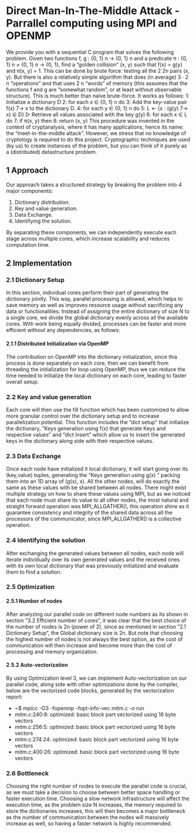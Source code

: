 # Direct Man-In-The-Middle Attack - Parrallel computing using MPI and OPENMP

We provide you with a sequential C program that solves the following problem. Given two
functions f, g : {0, 1}
n → {0, 1}
n and a predicate π : {0, 1}
n × {0, 1}
n → {0, 1}, find a “golden
collision” (x, y) such that f(x) = g(y) and π(x, y) = 1.
This can be done by brute force: testing all the 2
2n pairs (x, y). But there is also a relatively
simple algorithm that does (in average) 3 · 2
n “operations” and that uses 2
n “words” of memory
(this assumes that the functions f and g are “somewhat random”, or at least without observable
structure). This is much better than naive brute-force. It works as follows:
1: Initialize a dictionary D
2: for each x ∈ {0, 1}
n do
3: Add the key-value pair f(x) 7→ x to the dictionary D.
4: for each y ∈ {0, 1}
n do
5: L ← {x : (g(y) 7→ x) ∈ D} ▷ Retrieve all values associated with the key g(y)
6: for each x ∈ L do
7: if π(x, y) then
8: return (x, y)
This procedure was invented in the context of cryptanalysis, where it has many applications,
hence its name: the “meet-in-the-middle attack”.
However, we stress that no knowledge of cryptology is required to do this project. Cryptographic
techniques are used (by us) to create instances of the problem, but you can think of it purely as
a (distributed) datastructure problem.




## 1 Approach
Our approach takes a structured strategy by breaking the problem into 4 major components:
  1. Dictionary distribution.
  2. Key and value generation.
  3. Data Exchange.
  4. Identifying the solution.

By separating these components, we can independently execute each stage across multiple cores, which
increase scalability and reduces computation time.


## 2 Implementation

### 2.1 Dictionary Setup
In this section, individual cores perform their part of generating the dictionary jointly. This way,
parallel processing is allowed, which helps to save memory as well as improves resource usage without
sacrificing any data or functionalities.
Instead of assigning the entire dictionary of size N to a single core, we divide the global dictionary
evenly across all the available cores. With work being equally divided, processes can be faster and
more efficient without any dependencies, as follows:

#### 2.1.1 Distributed Initialization via OpenMP
The contribution on OpenMP into the dictionary initialization, since this process is done separately on
each core, then we can benefit from threading the initialization for loop using OpenMP, thus we can
reduce the time needed to initialize the local dictionary on each core, leading to faster overall setup.

### 2.2 Key and value generation
Each core will then use the fill function which has been customized to allow more granular control over
the dictionary setup and to increase parallelization potential.
This function includes the ”dict setup” that initialize the dictionary, ”Keys generation using f(x)
that generate Keys and respective values” and ”dict insert” which allow us to insert the generated
keys in the dictionary along side with their respective values.

### 2.3 Data Exchange
Once each node have initialized it local dictionary, it will start going over its (key,value) tuples, generating the ”Keys generation using g(x) ” packing them into an 1D array of (g(x), x). 
All the other nodes, will do exactly the same as these values with be shared between all nodes. There might exist multiple strategy on how to share these values using MPI, but as we noticed that each node must share its value to all other nodes, the most natural and straight forward operation was MPI_ALLGATHER(), this operation shine as it guarantee consistency and integrity of the shared data across all the processors of the communicator, since MPI_ALLGATHER() is a collective operation.

### 2.4 Identifying the solution
After exchanging the generated values between all nodes, each node will iterate individually over its
own generated values and the received ones with its own local dictionary that was previously initialized
and evaluate them to find a solution.


### 2.5 Optimization

#### 2.5.1 Number of nodes
After analyzing our parallel code on different node numbers as its shown in section ”3.2 Efficient number of cores”, it was clear that the best choice of the number of nodes is 2n (power of 2), since as
mentioned in section ”2.1 Dictionary Setup”, the Global dictionary size is 2n.
But note that choosing the highest number of nodes is not always the best option, as the cost of
communication will then increase and become more than the cost of processing and memory organization.

#### 2.5.2 Auto-vectorization
By using Optimization level 3, we can implement Auto-vectorization on our parallel code, along side
with other optimizations done by the compiler, below are the vectorized code blocks, generated by the
vectorization report:
- ~$ mpicc -O3 -fopenmp -fopt-info-vec mitm.c -o run
- mitm.c:240:9: optimized: basic block part vectorized using 16 byte vectors
- mitm.c:256:5: optimized: basic block part vectorized using 16 byte vectors
- mitm.c:274:24: optimized: basic block part vectorized using 16 byte vectors
- mitm.c:400:26: optimized: basic block part vectorized using 16 byte vectors

### 2.6 Bottleneck
Choosing the right number of nodes to execute the parallel code is crucial, as we must take a decision
to choose between better space handling or faster execution time.
Choosing a slow network infrastructure will affect the execution time, as the problem size N increases,
the memory required to store the dictionaries increases, this will then becomes a major bottleneck as
the number of communication between the nodes will massively increase as well, so having a faster
network is highly recommended.




